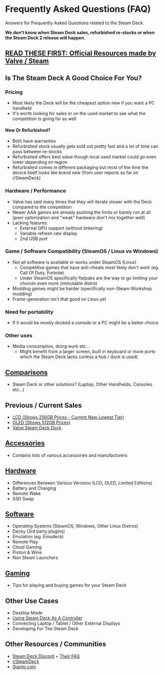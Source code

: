 # Frequently Asked Questions (FAQ)
Answers for Frequently Asked Questions related to the Steam Deck.

**We don't know when Steam Deck sales, refurbished re-stocks or when the Steam Deck 2 release will happen.**

## [READ THESE FIRST: Official Resources made by Valve / Steam](./Markdown/Official_Resources.md)

## Is The Steam Deck A Good Choice For You?

### Pricing
- Most likely the Deck will be the cheapest option new if you want a PC handheld
- It's worth looking for sales or on the used market to see what the competition is going for as well

#### New Or Refurbished?
- Both have warranties
- Refurbished stock usually gets sold out pretty fast and a lot of time can pass between re-stocks
- Refurbished offers best value though local used market could go even lower depending on region
- Refurbished comes in different packaging but most of the time the device itself looks like brand new (from user reports so far on r/SteamDeck)

### Hardware / Performance
- Valve has said many times that they will iterate slower with the Deck compared to the competition
- Newer AAA games are already pushing the limits or barely run at all (poor optimization and "weak" hardware don't mix together well)
- Lacking features:
    - External GPU support (without tinkering)
    - Variable refresh rate display
    - 2nd USB port

### Game / Software Compatibility (SteamOS / Linux vs Windows)
- Not all software is available or works under SteamOS (Linux)
    - Competitive games that have anti-cheats most likely don't work (eg. Call Of Duty, Fortnite)
    - Under SteamOS specifically flatpaks are the way to go limiting your choices even more (immutable distro)
- Modding games might be harder (specifically non-Steam-Workshop modding)
- Frame-generation isn't that good on Linux yet

### Need for portability
- If it would be mostly docked a console or a PC might be a better choice

### Other uses
- Media consumption, doing work etc...
    - Might benefit from a larger screen, built in keyboard or more ports which the Steam Deck lacks (unless a hub / dock is used)

## [Comparisons](./Markdown/Comparisons.md)
- Steam Deck or other solutions? (Laptop, Other Handhelds, Consoles etc...)

## Previous / Current Sales
- [LCD (Shows 256GB Prices - Current New Lowest Tier)](https://steamdb.info/sub/595604/)
- [OLED (Shows 512GB Prices)](https://steamdb.info/sub/946113/)
- [Valve Steam Deck Dock](https://steamdb.info/app/1696780/)

## [Accessories](./Markdown/Accessories.md)
- Contains lists of various accessories and manufacturers

## [Hardware](https://hardware.steamdeck.guide)
- Differences Between Various Versions (LCD, OLED, Limited Editions)
- Battery and Charging
- Remote Wake
- SSD Swap

## [Software](https://software.steamdeck.guide)
- Operating Systems (SteamOS, Windows, Other Linux Distros)
- Decky (3rd party plugins)
- Emulation (eg. Emudeck)
- Remote Play
- Cloud Gaming
- Proton & Wine
- Non Steam Launchers

## [Gaming](./Markdown/Gaming.md)
- Tips for playing and buying games for your Steam Deck

## Other Use Cases
- Desktop Mode
- [Using Steam Deck As A Controller](https://github.com/HelloThisIsFlo/Deckpad)
- Connecting Laptop / Tablet / Other External Displays
- Developing For The Steam Deck

## Other Resources / Communities
- [Steam Deck Discord](https://discord.com/invite/steamdeck) + [Their FAQ](https://bit.ly/steamdeckfaq)
- [r/SteamDeck](https://reddit.com/r/SteamDeck)
- [Stanto.com](https://www.stanto.com)
